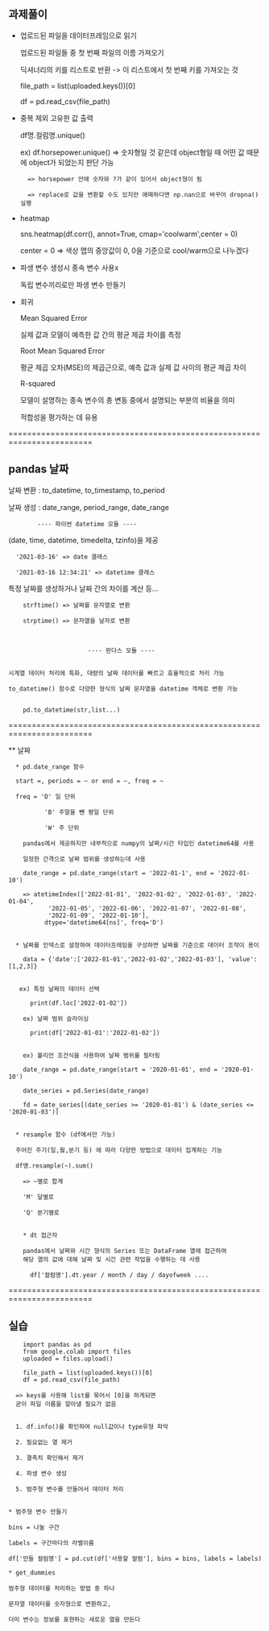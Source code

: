 ##  과제풀이

- 업로드된 파일을 데이터프레임으로 읽기

  업로드된 파일들 중 첫 번째 파일의 이름 가져오기
  
  딕셔너리의 키를 리스트로 반환 -> 이 리스트에서 첫 번째 키를 가져오는 것
  
  file_path = list(uploaded.keys())[0]
  
  df = pd.read_csv(file_path)

- 중복 제외 고유한 값 출력

    df명.컬럼명.unique()

    ex) df.horsepower.unique() => 숫자형일 것 같은데 object형일 때 어떤 값 때문에 object가 되었는지 판단 가능

        => horsepower 안에 숫자와 ?가 같이 있어서 object형이 됨

        => replace로 값을 변환할 수도 있지만 애매하다면 np.nan으로 바꾸어 dropna() 실행

- heatmap

  sns.heatmap(df.corr(), annot=True, cmap='coolwarm',center = 0)
  
  center = 0 => 색상 맵의 중앙값이 0, 0을 기준으로 cool/warm으로 나누겠다

- 파생 변수 생성시 종속 변수 사용x

  독립 변수끼리로만 파생 변수 만들기

- 회귀

  Mean Squared Error
  
  실제 값과 모델이 예측한 값 간의 평균 제곱 차이를 측정
  
  Root Mean Squared Error
  
  평균 제곱 오차(MSE)의 제곱근으로, 예측 값과 실제 값 사이의 평균 제곱 차이
  
  R-squared

  모델이 설명하는 종속 변수의 총 변동 중에서 설명되는 부분의 비율을 의미

  적합성을 평가하는 데 유용



========================================================================

## pandas 날짜



날짜 변환 : to_datetime, to_timestamp, to_period

날짜 생성 : date_range, period_range, date_range




            ---- 파이썬 datetime 모듈 ----


  (date, time, datetime, timedelta, tzinfo)을 제공

      '2021-03-16' => date 클래스

      '2021-03-16 12:34:21' => datetime 클래스

  특정 날짜를 생성하거나 날짜 간의 차이를 계산 등...

        strftime() => 날짜를 문자열로 변환

        strptime() => 문자열을 날자로 변환



                          ---- 판다스 모듈 ----


    시계열 데이터 처리에 특화, 대량의 날짜 데이터를 빠르고 효율적으로 처리 가능

    to_datetime() 함수로 다양한 형식의 날짜 문자열을 datetime 객체로 변환 가능


        pd.to_datetime(str,list...)

========================================================================

** 날짜

      * pd.date_range 함수

      start =, periods = ~ or end = ~, freq = ~

      freq = 'D' 일 단위
      
              'B' 주말을 뺀 평일 단위
              
              'W' 주 단위

        pandas에서 제공하지만 내부적으로 numpy의 날짜/시간 타입인 datetime64를 사용
        
        일정한 간격으로 날짜 범위를 생성하는데 사용

        date_range = pd.date_range(start = '2022-01-1', end = '2022-01-10')

        => atetimeIndex(['2022-01-01', '2022-01-02', '2022-01-03', '2022-01-04',
               '2022-01-05', '2022-01-06', '2022-01-07', '2022-01-08',
               '2022-01-09', '2022-01-10'],
              dtype='datetime64[ns]', freq='D')


      * 날짜를 인덱스로 설정하여 데이터프레임을 구성하면 날짜를 기준으로 데이터 조작이 용이
      
        data = {'date':['2022-01-01','2022-01-02','2022-01-03'], 'value':[1,2,3]}

    
       ex) 특정 날짜의 데이터 선택
       
          print(df.loc['2022-01-02'])

        ex) 날짜 범위 슬라이싱
        
          print(df['2022-01-01':'2022-01-02'])


        ex) 불리언 조건식을 사용하여 날짜 범위를 필터링

        date_range = pd.date_range(start = '2020-01-01', end = '2020-01-10')
        
        date_series = pd.Series(date_range)
        
        fd = date_series[(date_series >= '2020-01-01') & (date_series <= '2020-01-03')]


      * resample 함수 (df에서만 가능)

      주어진 주기(일,월,분기 등) 에 따라 다양한 방법으로 데이터 집계하는 기능

      df명.resample(~).sum()

        => ~별로 합계

        'M' 달별로

        'Q' 분기별로


        * dt 접근자

        pandas에서 날짜와 시간 형식의 Series 또는 DataFrame 열에 접근하여
        해당 열의 값에 대해 날짜 및 시간 관련 작업을 수행하는 데 사용

          df['컬럼명'].dt.year / month / day / dayofweek ....


========================================================================

## 실습

        import pandas as pd
        from google.colab import files
        uploaded = files.upload()
        
        file_path = list(uploaded.keys())[0]
        df = pd.read_csv(file_path)

      => keys를 사용해 list를 묶어서 [0]을 하게되면
      굳이 파일 이름을 알아낼 필요가 없음


      1. df.info()를 확인하여 null값이나 type유형 파악

      2. 필요없는 열 제거

      3. 결측치 확인해서 제거

      4. 파생 변수 생성

      5. 범주형 변수를 만들어서 데이터 처리


    * 범주형 변수 만들기

    bins = 나눌 구간

    labels = 구간마다의 라벨이름

    df['만들 컬럼명'] = pd.cut(df['사용할 컬럼'], bins = bins, labels = labels)

    * get_dummies

    범주형 데이터를 처리하는 방법 중 하나
    
    문자열 데이터를 숫자형으로 변환하고,

    더미 변수는 정보를 표현하는 새로운 열을 만든다
